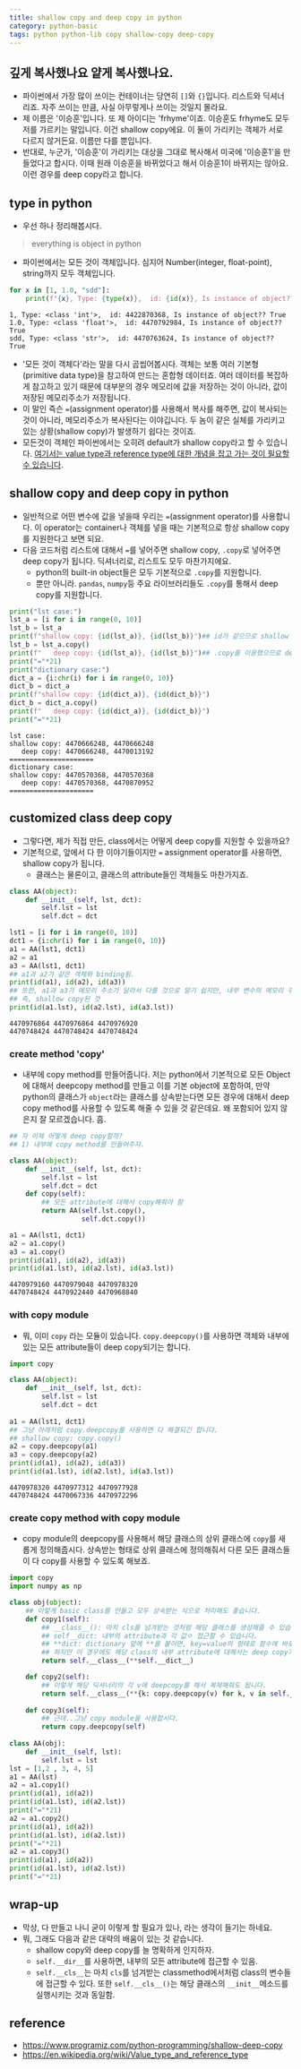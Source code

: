 ```yaml
---
title: shallow copy and deep copy in python
category: python-basic
tags: python python-lib copy shallow-copy deep-copy 
---
```


## 깊게 복사했나요 얕게 복사했나요. 

- 파이썬에서 가장 많이 쓰이는 컨테이너는 당연히 `[]`와 `{}`입니다. 리스트와 딕셔너리죠. 자주 쓰이는 만큼, 사실 아무렇게나 쓰이는 것일지 몰라요. 
- 제 이름은 '이승훈'입니다. 또 제 아이디는 'frhyme'이죠. 이승훈도 frhyme도 모두 저를 가르키는 말입니다. 이건 shallow copy에요. 이 둘이 가리키는 객체가 서로 다르지 않거든요. 이름만 다를 뿐입니다. 
- 반대로, 누군가, '이승훈'이 가리키는 대상을 그대로 복사해서 미국에 '이승훈1'을 만들었다고 합시다. 이때 원래 이승훈을 바뀌었다고 해서 이승훈1이 바뀌지는 않아요. 이런 경우를 deep copy라고 합니다. 

## type in python 

- 우선 하나 정리해봅시다. 

> everything is object in python

- 파이썬에서는 모든 것이 객체입니다. 심지어 Number(integer, float-point), string까지 모두 객체입니다. 

```python
for x in [1, 1.0, "sdd"]:
    print(f"{x}, Type: {type(x)},  id: {id(x)}, Is instance of object?? {isinstance(x, object)}")
```

```
1, Type: <class 'int'>,  id: 4422870368, Is instance of object?? True
1.0, Type: <class 'float'>,  id: 4470792984, Is instance of object?? True
sdd, Type: <class 'str'>,  id: 4470763624, Is instance of object?? True
```

- '모든 것이 객체다'라는 말을 다시 곱씹어봅시다. 객체는 보통 여러 기본형(primitive data type)을 참고하여 만드는 혼합형 데이터죠. 여러 데이터를 복잡하게 참고하고 있기 때문에 대부분의 경우 메모리에 값을 저장하는 것이 아니라, 값이 저장된 메모리주소가 저장됩니다. 
- 이 말인 즉슨 `=`(assignment operator)를 사용해서 복사를 해주면, 값이 복사되는 것이 아니라, 메모리주소가 복사된다는 이야깁니다. 두 놈이 같은 실체를 가리키고 있는 상황(shallow copy)가 발생하기 쉽다는 것이죠. 
- 모든것이 객체인 파이썬에서는 오히려 default가 shallow copy라고 할 수 있습니다. [여기서는 value type과 reference type에 대한 개념을 잡고 가는 것이 필요할 수 있습니다](https://en.wikipedia.org/wiki/Value_type_and_reference_type).

## shallow copy and deep copy in python 

- 일반적으로 어떤 변수에 값을 넣을때 우리는 `=`(assignment operator)를 사용합니다. 이 operator는 container나 객체를 넣을 때는 기본적으로 항상 shallow copy를 지원한다고 보면 되요. 
- 다음 코드처럼 리스트에 대해서 `=`를 넣어주면 shallow copy, `.copy`로 넣어주면 deep copy가 됩니다. 딕셔너리로, 리스트도 모두 마찬가지에요. 
    - python의 built-in object들은 모두 기본적으로 `.copy`를 지원합니다.
    - 뿐만 아니라. `pandas`, `numpy`등 주요 라이브러리들도 `.copy`를 통해서 deep copy를 지원합니다.

```python
print("lst case:")
lst_a = [i for i in range(0, 10)]
lst_b = lst_a
print(f"shallow copy: {id(lst_a)}, {id(lst_b)}")## id가 같으므로 shallow copy
lst_b = lst_a.copy()
print(f"   deep copy: {id(lst_a)}, {id(lst_b)}")## .copy를 이용했으므로 deep copy
print("="*21)
print("dictionary case:")
dict_a = {i:chr(i) for i in range(0, 10)}
dict_b = dict_a
print(f"shallow copy: {id(dict_a)}, {id(dict_b)}")
dict_b = dict_a.copy()
print(f"   deep copy: {id(dict_a)}, {id(dict_b)}")
print("="*21)
```

```
lst case:
shallow copy: 4470666248, 4470666248
   deep copy: 4470666248, 4470013192
=====================
dictionary case:
shallow copy: 4470570368, 4470570368
   deep copy: 4470570368, 4470870952
=====================
```

## customized class deep copy

- 그렇다면, 제가 직접 만든, class에서는 어떻게 deep copy를 지원할 수 있을까요? 
- 기본적으로, 앞에서 다 한 이야기들이지만 `=` assignment operator를 사용하면, shallow copy가 됩니다. 
    - 클래스는 물론이고, 클래스의 attribute들인 객체들도 마찬가지죠. 

```python
class AA(object):
    def __init__(self, lst, dct):
        self.lst = lst
        self.dct = dct

lst1 = [i for i in range(0, 10)]
dct1 = {i:chr(i) for i in range(0, 10)}
a1 = AA(lst1, dct1)
a2 = a1
a3 = AA(lst1, dct1)
## a1과 a2가 같은 객체와 binding됨. 
print(id(a1), id(a2), id(a3))
## 또한, a1과 a3가 메모리 주소가 달라서 다를 것으로 알기 쉽지만, 내부 변수의 메모리 주소는 같음 
## 즉, shallow copy된 것 
print(id(a1.lst), id(a2.lst), id(a3.lst))
```

```
4470976864 4470976864 4470976920
4470748424 4470748424 4470748424
```

### create method 'copy'

- 내부에 copy method를 만들어줍니다. 저는 python에서 기본적으로 모든 Object에 대해서 deepcopy method를 만들고 이를 기본 object에 포함하여, 만약 python의 클래스가 `object`라는 클래스를 상속받는다면 모든 경우에 대해서 deep copy method를 사용할 수 있도록 해줄 수 있을 것 같은데요. 왜 포함되어 있지 않은지 잘 모르겠습니다. 흠. 

```python
## 자 이제 어떻게 deep copy할까? 
## 1) 내부에 copy method를 만들어주자. 

class AA(object):
    def __init__(self, lst, dct):
        self.lst = lst
        self.dct = dct
    def copy(self):
        ## 모든 attribute에 대해서 copy해줘야 함
        return AA(self.lst.copy(), 
                  self.dct.copy())

a1 = AA(lst1, dct1)
a2 = a1.copy()
a3 = a1.copy()
print(id(a1), id(a2), id(a3))
print(id(a1.lst), id(a2.lst), id(a3.lst))
```

```
4470979160 4470979048 4470978320
4470748424 4470922440 4470968840
```

### with copy module

- 뭐, 이미 `copy` 라는 모듈이 있습니다. `copy.deepcopy()`를 사용하면 객체와 내부에 있는 모든 attribute들이 deep copy되기는 합니다. 

```python
import copy

class AA(object):
    def __init__(self, lst, dct):
        self.lst = lst
        self.dct = dct
    
a1 = AA(lst1, dct1)
## 그냥 아래처럼 copy.deepcopy를 사용하면 다 해결되긴 합니다. 
## shallow copy: copy.copy()
a2 = copy.deepcopy(a1)
a3 = copy.deepcopy(a2)
print(id(a1), id(a2), id(a3))
print(id(a1.lst), id(a2.lst), id(a3.lst))
```

```
4470978320 4470977312 4470977928
4470748424 4470067336 4470972296
```

### create copy method with copy module

- copy module의 deepcopy를 사용해서 해당 클래스의 상위 클래스에 `copy`를 새롭게 정의해줍시다. 상속받는 형태로 상위 클래스에 정의해줘서 다른 모든 클래스들이 다 copy를 사용할 수 있도록 해보죠. 

```python
import copy
import numpy as np 

class obj(object):
    ## 이렇게 basic class를 만들고 모두 상속받는 식으로 처리해도 좋습니다. 
    def copy1(self):
        ## __class__(): 마치 cls를 넘겨받는 것처럼 해당 클래스를 생성해줄 수 있습니다. 
        ## self__dict: 내부의 attribute과 각 값ㅇ 접근할 수 있습니다. 
        ## **dict: dictionary 앞에 **를 붙이면, key=value의 형태로 함수에 바로 넘겨줄 수 있습니다. 
        ## 하지만 이 경우에도 해당 class의 내부 attribute에 대해서는 deep copy가 안됩니다. 
        return self.__class__(**self.__dict__)

    def copy2(self):
        ## 이렇게 해당 딕셔너리의 각 v에 deepcopy를 해서 복제해줘도 됩니다. 
        return self.__class__(**{k: copy.deepcopy(v) for k, v in self.__dict__.items()})
        
    def copy3(self):
        ## 근데..그냥 copy module을 사용합시다. 
        return copy.deepcopy(self)
    
class AA(obj):
    def __init__(self, lst):
        self.lst = lst
lst = [1,2 , 3, 4, 5]
a1 = AA(lst)
a2 = a1.copy1()
print(id(a1), id(a2))
print(id(a1.lst), id(a2.lst))
print("="*21)
a2 = a1.copy2()
print(id(a1), id(a2))
print(id(a1.lst), id(a2.lst))
print("="*21)
a2 = a1.copy3()
print(id(a1), id(a2))
print(id(a1.lst), id(a2.lst))
print("="*21)
```

## wrap-up

- 막상, 다 만들고 나니 굳이 이렇게 할 필요가 있나, 라는 생각이 들기는 하네요. 
- 뭐, 그래도 다음과 같은 대략의 배움이 있는 것 같습니다. 
    - shallow copy와 deep copy를 늘 명확하게 인지하자. 
    - `self.__dir__`를 사용하면, 내부의 모든 attribute에 접근할 수 있음. 
    - `self.__cls__`는 마치 `cls`를 넘겨받는 classmethod에서처럼 class의 변수들에 접근할 수 있다. 또한 `self.__cls__()`는 해당 클래스의 `__init__`메소드를 실행시키는 것과 동일함. 

## reference

- <https://www.programiz.com/python-programming/shallow-deep-copy>
- <https://en.wikipedia.org/wiki/Value_type_and_reference_type>
